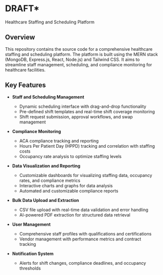 # DRAFT*
 Healthcare Staffing and Scheduling Platform

## Overview

This repository contains the source code for a comprehensive healthcare staffing and scheduling platform. The platform is built using the MERN stack (MongoDB, Express.js, React, Node.js) and Tailwind CSS. It aims to streamline staff management, scheduling, and compliance monitoring for healthcare facilities.

## Key Features

- **Staff and Scheduling Management**
  - Dynamic scheduling interface with drag-and-drop functionality
  - Pre-defined shift templates and real-time shift coverage monitoring
  - Shift request submission, approval workflows, and swap management

- **Compliance Monitoring**
  - ACA compliance tracking and reporting
  - Hours Per Patient Day (HPPD) tracking and correlation with staffing costs
  - Occupancy rate analysis to optimize staffing levels

- **Data Visualization and Reporting**
  - Customizable dashboards for visualizing staffing data, occupancy rates, and compliance metrics
  - Interactive charts and graphs for data analysis
  - Automated and customizable compliance reports

- **Bulk Data Upload and Extraction**
  - CSV file upload with real-time data validation and error handling
  - AI-powered PDF extraction for structured data retrieval

- **User Management**
  - Comprehensive staff profiles with qualifications and certifications
  - Vendor management with performance metrics and contract tracking

- **Notification System**
  - Alerts for shift changes, compliance deadlines, and occupancy thresholds
